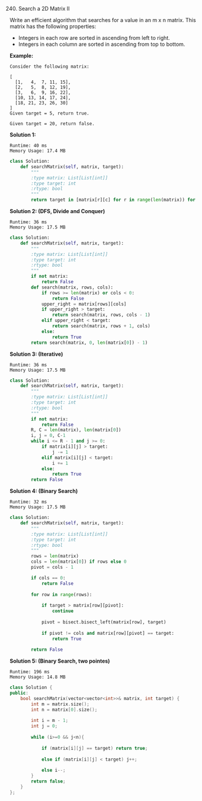 240. Search a 2D Matrix II

Write an efficient algorithm that searches for a value in an m x n matrix. This matrix has the following properties:

* Integers in each row are sorted in ascending from left to right.
* Integers in each column are sorted in ascending from top to bottom.

**Example:**
```
Consider the following matrix:

[
  [1,   4,  7, 11, 15],
  [2,   5,  8, 12, 19],
  [3,   6,  9, 16, 22],
  [10, 13, 14, 17, 24],
  [18, 21, 23, 26, 30]
]
Given target = 5, return true.

Given target = 20, return false.
```

**Solution 1:**
```
Runtime: 40 ms
Memory Usage: 17.4 MB
```
```python
class Solution:
    def searchMatrix(self, matrix, target):
        """
        :type matrix: List[List[int]]
        :type target: int
        :rtype: bool
        """
        return target in [matrix[r][c] for r in range(len(matrix)) for c in range(len(matrix[0]))]
```

**Solution 2: (DFS, Divide and Conquer)**
```
Runtime: 36 ms
Memory Usage: 17.5 MB
```
```python
class Solution:
    def searchMatrix(self, matrix, target):
        """
        :type matrix: List[List[int]]
        :type target: int
        :rtype: bool
        """
        if not matrix:
            return False
        def search(matrix, rows, cols):
            if rows >= len(matrix) or cols < 0:
                return False
            upper_right = matrix[rows][cols]
            if upper_right > target:
                return search(matrix, rows, cols - 1)
            elif upper_right < target:
                return search(matrix, rows + 1, cols)
            else:
                return True
        return search(matrix, 0, len(matrix[0]) - 1)
```

**Solution 3: (Iterative)**
```
Runtime: 36 ms
Memory Usage: 17.5 MB
```
```python
class Solution:
    def searchMatrix(self, matrix, target):
        """
        :type matrix: List[List[int]]
        :type target: int
        :rtype: bool
        """
        if not matrix:
            return False
        R, C = len(matrix), len(matrix[0])
        i, j = 0, C-1
        while i <= R - 1 and j >= 0:
            if matrix[i][j] > target:
                j -= 1
            elif matrix[i][j] < target:
                i += 1
            else:
                return True
        return False
```

**Solution 4: (Binary Search)**
```
Runtime: 32 ms
Memory Usage: 17.5 MB
```
```python
class Solution:
    def searchMatrix(self, matrix, target):
        """
        :type matrix: List[List[int]]
        :type target: int
        :rtype: bool
        """
        rows = len(matrix)
        cols = len(matrix[0]) if rows else 0
        pivot = cols - 1

        if cols == 0:
            return False
        
        for row in range(rows):  
            
            if target > matrix[row][pivot]:
                continue
                 
            pivot = bisect.bisect_left(matrix[row], target)
            
            if pivot != cols and matrix[row][pivot] == target:
                return True
            
        return False
```

**Solution 5: (Binary Search, two pointes)**
```
Runtime: 196 ms
Memory Usage: 14.8 MB
```
```c++
class Solution {
public:
    bool searchMatrix(vector<vector<int>>& matrix, int target) {
        int m = matrix.size();
        int n = matrix[0].size();
        
        int i = m - 1;
        int j = 0;
        
        while (i>=0 && j<n){
            
            if (matrix[i][j] == target) return true;
            
            else if (matrix[i][j] < target) j++;
            
            else i--;
        }
        return false;
    }
};
```
